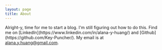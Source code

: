 ```yaml
---
layout: page
title: About
---
```

<p class="message">
  Alright-y, time for me to start a blog. I'm still figuring out how to do this. Find me on [LinkedIn](https://www.linkedin.com/in/alana-y-huang/) and [Github](https://github.com/Key-Puncher/). My email is at <a href="mailto:alana.y.huang@gmail.com">alana.y.huang@gmail.com</a>. 
</p>
